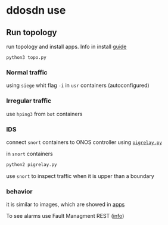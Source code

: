 # ddosdn use
## Run topology

run topology and install apps. Info in install [guide](install.md)
```
python3 topo.py
```
### Normal traffic
 using `siege` whit flag `-i` in `usr` containers (autoconfigured) 

### Irregular traffic
 use `hping3` from `bot` containers
 
### IDS
connect `snort` containers to ONOS controller using
[`pigrelay.py`](../envr/snort/dev/pigrelay.py) 

in `snort` containers

```bash
python2 pigrelay.py
```

use `snort` to inspect traffic when it is upper than a boundary

### behavior 

it is similar to images, which are showed in [apps](../apps/README.md)

To see alarms use Fault Managment REST
([info](https://wiki.onosproject.org/display/ONOS/Fault+Management))
